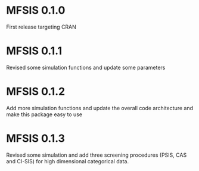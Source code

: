 # MFSIS 0.1.0

First release targeting CRAN

# MFSIS 0.1.1

Revised some simulation functions and update some parameters

# MFSIS 0.1.2

Add more simulation functions and update the overall code architecture and make this package easy to use

# MFSIS 0.1.3

Revised some simulation and add three screening procedures (PSIS, CAS and CI-SIS) for high dimensional categorical data.


